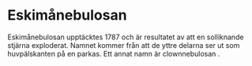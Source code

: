 # Eskimånebulosan

Eskimånebulosan upptäcktes 1787 och är resultatet av att en solliknande stjärna
exploderat. Namnet kommer från att de yttre delarna ser ut som huvpälskanten på
en parkas. Ett annat namn är clownnebulosan .
